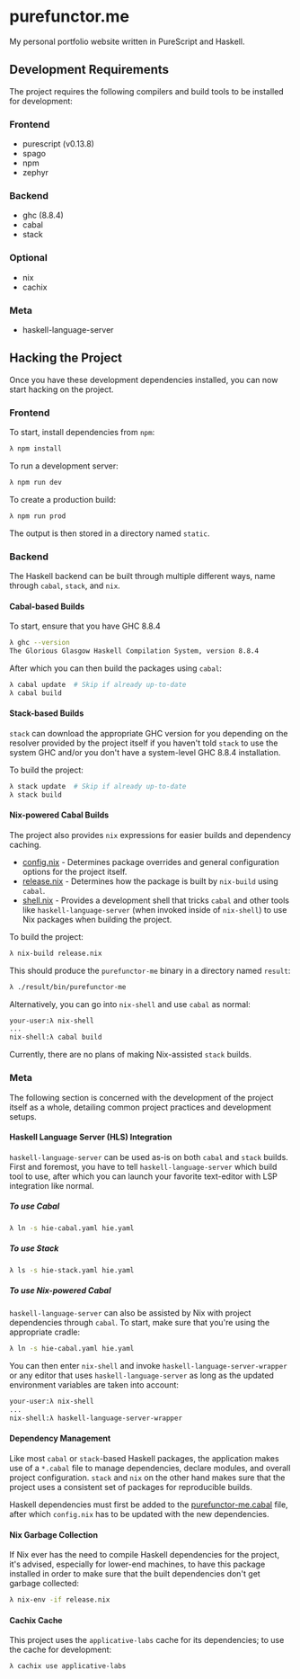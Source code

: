 # purefunctor.me
My personal portfolio website written in PureScript and Haskell.

## Development Requirements
The project requires the following compilers and build tools to be installed for development:

### Frontend
* purescript (v0.13.8)
* spago
* npm
* zephyr

### Backend
* ghc (8.8.4)
* cabal
* stack

### Optional
* nix
* cachix

### Meta
* haskell-language-server

## Hacking the Project
Once you have these development dependencies installed, you can now start hacking on the project.

### Frontend
To start, install dependencies from `npm`:
```sh
λ npm install
```

To run a development server:
```sh
λ npm run dev
```

To create a production build:
```sh
λ npm run prod
```
The output is then stored in a directory named `static`.

### Backend
The Haskell backend can be built through multiple different ways, name through `cabal`, `stack`, and `nix`.

#### Cabal-based Builds
To start, ensure that you have GHC 8.8.4
```sh
λ ghc --version
The Glorious Glasgow Haskell Compilation System, version 8.8.4
```

After which you can then build the packages using `cabal`:
```sh
λ cabal update  # Skip if already up-to-date
λ cabal build
```

#### Stack-based Builds
`stack` can download the appropriate GHC version for you depending on the resolver provided by the project itself if you haven't told `stack` to use the system GHC and/or you don't have a system-level GHC 8.8.4 installation.

To build the project:
```sh
λ stack update  # Skip if already up-to-date
λ stack build
```

#### Nix-powered Cabal Builds
The project also provides `nix` expressions for easier builds and dependency caching.
* [config.nix](./config.nix) - Determines package overrides and general configuration options for the project itself.
* [release.nix](./release.nix) - Determines how the package is built by `nix-build` using `cabal`.
* [shell.nix](./shell.nix) - Provides a development shell that tricks `cabal` and other tools like `haskell-language-server` (when invoked inside of `nix-shell`) to use Nix packages when building the project.

To build the project:
```sh
λ nix-build release.nix
```

This should produce the `purefunctor-me` binary in a directory named `result`:
```sh
λ ./result/bin/purefunctor-me
```

Alternatively, you can go into `nix-shell` and use `cabal` as normal:
```sh
your-user:λ nix-shell
...
nix-shell:λ cabal build
```

Currently, there are no plans of making Nix-assisted `stack` builds.

### Meta
The following section is concerned with the development of the project itself as a whole, detailing common project practices and development setups.

#### Haskell Language Server (HLS) Integration
`haskell-language-server` can be used as-is on both `cabal` and `stack` builds.  First and foremost, you have to tell `haskell-language-server` which build tool to use, after which you can launch your favorite text-editor with LSP integration like normal.

##### To use Cabal
```sh
λ ln -s hie-cabal.yaml hie.yaml
```

##### To use Stack
```sh
λ ls -s hie-stack.yaml hie.yaml
```

##### To use Nix-powered Cabal
`haskell-language-server` can also be assisted by Nix with project dependencies through `cabal`. To start, make sure that you're using the appropriate cradle:
```sh
λ ln -s hie-cabal.yaml hie.yaml
```
You can then enter `nix-shell` and invoke `haskell-language-server-wrapper` or any editor that uses `haskell-language-server` as long as the updated environment variables are taken into account:
```sh
your-user:λ nix-shell
...
nix-shell:λ haskell-language-server-wrapper
```

#### Dependency Management
Like most `cabal` or `stack`-based Haskell packages, the application makes use of a `*.cabal` file to manage dependencies, declare modules, and overall project configuration. `stack` and `nix` on the other hand makes sure that the project uses a consistent set of packages for reproducible builds.

Haskell dependencies must first be added to the [purefunctor-me.cabal](./purefunctor-me.cabal) file, after which `config.nix` has to be updated with the new dependencies.

#### Nix Garbage Collection
If Nix ever has the need to compile Haskell dependencies for the project, it's advised, especially for lower-end machines, to have this package installed in order to make sure that the built dependencies don't get garbage collected:
```sh
λ nix-env -if release.nix
```

#### Cachix Cache
This project uses the `applicative-labs` cache for its dependencies; to use the cache for development:
```sh
λ cachix use applicative-labs
```
